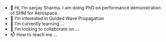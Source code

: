 - 👋 Hi, I’m sanjay Sharma. I am doing PhD on performance demonstration of SHM for Aerospace.
- 👀 I’m interested in Guided Wave Propagation
- 🌱 I’m currently learning ...
- 💞️ I’m looking to collaborate on ...
- 📫 How to reach me ...

<!---
sanjay-iisc/sanjay-iisc is a ✨ special ✨ repository because its `README.md` (this file) appears on your GitHub profile.
You can click the Preview link to take a look at your changes.
--->
